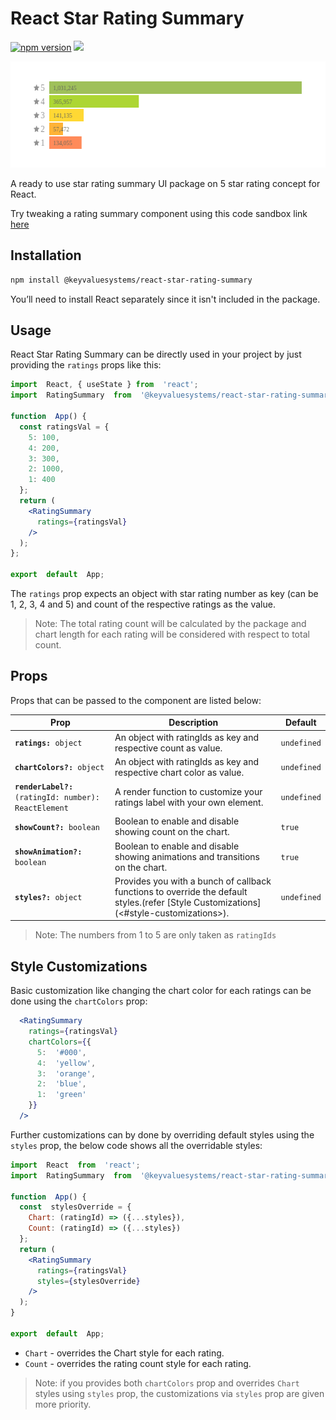
# React Star Rating Summary

<a  href="https://www.npmjs.com/package/@keyvaluesystems/react-star-rating-summary"><img  src="https://badgen.net/npm/v/@keyvaluesystems/react-star-rating-summary?color=blue"  alt="npm version"></a>  <a  href="https://www.npmjs.com/package/@keyvaluesystems/react-star-rating-summary"  ><img  src="https://img.shields.io/npm/dw/@keyvaluesystems/react-star-rating-summary?label=Downloads"  /></a>  <a  href="https://github.com/KeyValueSoftwareSystems/react-vertical-stepper"><img  src="https://github.com/KeyValueSoftwareSystems/react-star-rating-summary/actions/workflows/update-and-publish.yml/badge.svg" alt=""  /></a>

<div  align="center">
  <img  src="./src/assets/rating-summary-example.png"  alt=""  width="594"  height="170"/>
</div>

A ready to use star rating summary UI package on 5 star rating concept for React.

Try tweaking a rating summary component using this code sandbox link <a  href="https://codesandbox.io/s/vertical-stepper-demo-x24q7u"  >here</a>

## Installation

```bash
npm install @keyvaluesystems/react-star-rating-summary
```

You’ll need to install React separately since it isn't included in the package.

## Usage

React Star Rating Summary can be directly used in your project  by just providing the `ratings`  props like this:

```jsx
import  React, { useState } from  'react';
import  RatingSummary  from  '@keyvaluesystems/react-star-rating-summary';

function  App() {
  const ratingsVal = {
    5: 100,
    4: 200,
    3: 300,
    2: 1000,
    1: 400
  };
  return (
    <RatingSummary
      ratings={ratingsVal}
    />
  );
};

export  default  App;
```
The `ratings` prop expects an object with star rating number as key (can be 1, 2, 3, 4 and 5) and count of the respective ratings as the value.

>Note: The total rating count will be calculated by the package and chart length for each rating will be considered with respect to total count. 

## Props

Props that can be passed to the component are listed below:

<table>
	<thead>
		<tr>
			<th>Prop</th>
			<th>Description</th>
			<th>Default</th>
		</tr>
	</thead>
	<tbody>
		<tr>
			<td><code><b>ratings:</b> object</code></td>
			<td>An object with ratingIds as key and respective count as value.</td>
			<td><code>undefined</code></td>
		</tr>
		<tr>
			<td><code><b>chartColors?:</b> object</code></td>
			<td>An object with ratingIds as key and respective chart color as value.</td>
			<td><code>undefined</code></td>
		</tr>
		<tr>
			<td><code><b>renderLabel?:</b> (ratingId: number): ReactElement</code></td>
			<td>A render function to customize your ratings label with your own element.</td>
			<td><code>undefined</code></td>
		</tr>
		<tr>
			<td><code><b>showCount?:</b> boolean</code></td>
			<td>Boolean to enable and disable showing count on the chart.</td>
			<td><code>true</code></td>
		</tr>
		<tr>
			<td><code><b>showAnimation?:</b> boolean</code></td>
			<td>Boolean to enable and disable showing animations and transitions on the chart.</td>
			<td><code>true</code></td>
		</tr>
			<td><code><b>styles?:</b> object</code></td>
			<td>Provides you with a bunch of callback functions to override the default styles.(refer [Style Customizations](<#style-customizations>).</td>
			<td><code>undefined</code></td>
		</tr>
	</tbody>
</table>

  >Note:  The numbers from 1 to 5 are only taken as `ratingIds`

## Style Customizations

  Basic customization like changing the chart color for each ratings can be done using the `chartColors` prop:

```jsx
  <RatingSummary
    ratings={ratingsVal}
    chartColors={{
      5:  '#000',
      4:  'yellow',
      3:  'orange',
      2:  'blue',
      1:  'green'
    }}
  />
```
Further customizations can by done by overriding default styles using the `styles` prop,
the below code shows all the overridable styles:

```jsx
import  React  from  'react';
import  RatingSummary  from  '@keyvaluesystems/react-star-rating-summary';

function  App() {
  const  stylesOverride = {
    Chart: (ratingId) => ({...styles}),
    Count: (ratingId) => ({...styles})
  };
  return (
    <RatingSummary
      ratings={ratingsVal}
      styles={stylesOverride}
    />
  );
}

export  default  App;
```
-  `Chart` - overrides the Chart style for each rating.
-  `Count` - overrides the rating count style for each rating.

>Note: if you provides both `chartColors` prop and overrides `Chart` styles using `styles` prop, the customizations via `styles` prop are given more priority.